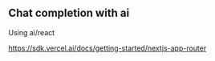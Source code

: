 ## Chat completion with ai

Using ai/react

<https://sdk.vercel.ai/docs/getting-started/nextjs-app-router>
